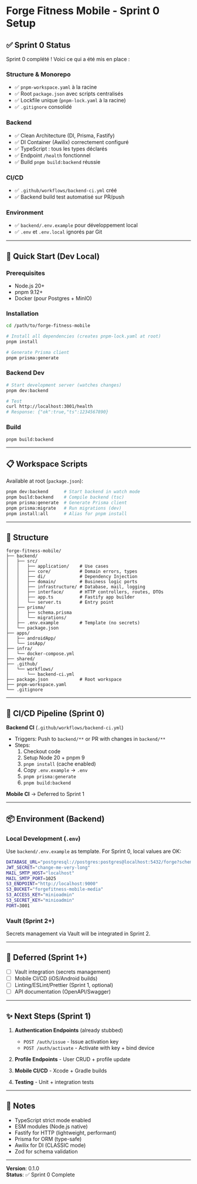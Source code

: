 # Forge Fitness Mobile - Sprint 0 Setup

## ✅ Sprint 0 Status

Sprint 0 complété ! Voici ce qui a été mis en place :

### Structure & Monorepo
- ✅ `pnpm-workspace.yaml` à la racine
- ✅ Root `package.json` avec scripts centralisés
- ✅ Lockfile unique (`pnpm-lock.yaml` à la racine)
- ✅ `.gitignore` consolidé

### Backend
- ✅ Clean Architecture (DI, Prisma, Fastify)
- ✅ DI Container (Awilix) correctement configuré
- ✅ TypeScript : tous les types déclarés
- ✅ Endpoint `/health` fonctionnel
- ✅ Build `pnpm build:backend` réussie

### CI/CD
- ✅ `.github/workflows/backend-ci.yml` créé
- ✅ Backend build test automatisé sur PR/push

### Environment
- ✅ `backend/.env.example` pour développement local
- ✅ `.env` et `.env.local` ignorés par Git

---

## 🚀 Quick Start (Dev Local)

### Prerequisites
- Node.js 20+
- pnpm 9.12+
- Docker (pour Postgres + MinIO)

### Installation
```bash
cd /path/to/forge-fitness-mobile

# Install all dependencies (creates pnpm-lock.yaml at root)
pnpm install

# Generate Prisma client
pnpm prisma:generate
```

### Backend Dev
```bash
# Start development server (watches changes)
pnpm dev:backend

# Test
curl http://localhost:3001/health
# Response: {"ok":true,"ts":1234567890}
```

### Build
```bash
pnpm build:backend
```

---

## 📋 Workspace Scripts

Available at root (`package.json`):

```bash
pnpm dev:backend      # Start backend in watch mode
pnpm build:backend    # Compile backend (tsc)
pnpm prisma:generate  # Generate Prisma client
pnpm prisma:migrate   # Run migrations (dev)
pnpm install:all      # Alias for pnpm install
```

---

## 📁 Structure

```
forge-fitness-mobile/
├── backend/
│   ├── src/
│   │   ├── application/    # Use cases
│   │   ├── core/           # Domain errors, types
│   │   ├── di/             # Dependency Injection
│   │   ├── domain/         # Business logic ports
│   │   ├── infrastructure/ # Database, mail, logging
│   │   ├── interface/      # HTTP controllers, routes, DTOs
│   │   ├── app.ts          # Fastify app builder
│   │   └── server.ts       # Entry point
│   ├── prisma/
│   │   ├── schema.prisma
│   │   └── migrations/
│   ├── .env.example        # Template (no secrets)
│   └── package.json
├── apps/
│   ├── androidApp/
│   └── iosApp/
├── infra/
│   └── docker-compose.yml
├── shared/
├── .github/
│   └── workflows/
│       └── backend-ci.yml
├── package.json            # Root workspace
├── pnpm-workspace.yaml
└── .gitignore
```

---

## 🔄 CI/CD Pipeline (Sprint 0)

**Backend CI** (`.github/workflows/backend-ci.yml`)
- Triggers: Push to `backend/**` or PR with changes in `backend/**`
- Steps:
  1. Checkout code
  2. Setup Node 20 + pnpm 9
  3. `pnpm install` (cache enabled)
  4. Copy `.env.example` → `.env`
  5. `pnpm prisma:generate`
  6. `pnpm build:backend`

**Mobile CI** → Deferred to Sprint 1

---

## 📦 Environment (Backend)

### Local Development (`.env`)
Use `backend/.env.example` as template. For Sprint 0, local values are OK:

```bash
DATABASE_URL="postgresql://postgres:postgres@localhost:5432/forge?schema=public"
JWT_SECRET="change-me-very-long"
MAIL_SMTP_HOST="localhost"
MAIL_SMTP_PORT=1025
S3_ENDPOINT="http://localhost:9000"
S3_BUCKET="forgefitness-mobile-media"
S3_ACCESS_KEY="minioadmin"
S3_SECRET_KEY="minioadmin"
PORT=3001
```

### Vault (Sprint 2+)
Secrets management via Vault will be integrated in Sprint 2.

---

## 🚧 Deferred (Sprint 1+)

- [ ] Vault integration (secrets management)
- [ ] Mobile CI/CD (iOS/Android builds)
- [ ] Linting/ESLint/Prettier (Sprint 1, optional)
- [ ] API documentation (OpenAPI/Swagger)

---

## ✨ Next Steps (Sprint 1)

1. **Authentication Endpoints** (already stubbed)
   - `POST /auth/issue` - Issue activation key
   - `POST /auth/activate` - Activate with key + bind device

2. **Profile Endpoints** - User CRUD + profile update

3. **Mobile CI/CD** - Xcode + Gradle builds

4. **Testing** - Unit + integration tests

---

## 📝 Notes

- TypeScript strict mode enabled
- ESM modules (Node.js native)
- Fastify for HTTP (lightweight, performant)
- Prisma for ORM (type-safe)
- Awilix for DI (CLASSIC mode)
- Zod for schema validation

---

**Version**: 0.1.0  
**Status**: ✅ Sprint 0 Complete
